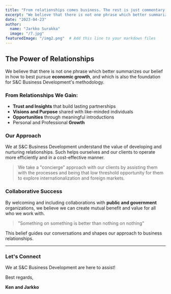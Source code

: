 ```yaml
---
title: "From relationships comes business. The rest is just commentary."
excerpt: "We believe that there is not one phrase which better summarizes our belief in how to best pursue economic growth, and which is also the..."
date: "2023-04-23"
author:
  name: "Jarkko Surakka"
  image: "/7.jpg"
featuredImage: "/img2.png"  # Add this line to your markdown files
---
```


## The Power of Relationships

We believe that there is not one phrase which better summarizes our belief in how to best pursue **economic growth**, and which is also the foundation for S&C Business Development's methodology.

### From Relationships We Gain:

- **Trust and Insights** that build lasting partnerships
- **Visions and Purpose** shared with like-minded individuals
- **Opportunities** through meaningful introductions
- Personal and Professional **Growth**

### Our Approach

We at S&C Business Development understand the value of developing and nurturing relationships. Such helps ourselves and our clients to operate more efficiently and in a cost-effective manner.

> We take a "concierge" approach with our clients by assisting them with the processes and being that low threshold opportunity for them to explore internationalization and foreign markets.

### Collaborative Success

By welcoming and including collaborations with **public and government** organizations, we believe we can create mutual benefit and value for all who we work with.

> "Something on something is better than nothing on nothing"

This belief guides our conversations and shapes our approach to business relationships.

---

### Let's Connect

We at S&C Business Development are here to assist!

Best regards,

**Ken and Jarkko**

